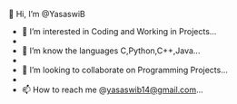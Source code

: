 
👋 Hi, I’m @YasaswiB

- 👀 I’m interested in Coding and Working in Projects...
- 
- 🌱 I’m know the languages C,Python,C++,Java...
- 
- 💞️ I’m looking to collaborate on Programming Projects...
- 
- 📫 How to reach me @yasaswib14@gmail.com...



